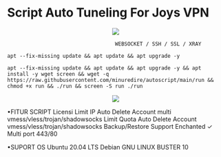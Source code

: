 # Script Auto Tuneling For Joys VPN


<p align="center">
  <img src="https://user-images.githubusercontent.com/76937659/153705486-44e6c1b2-74fa-4d44-be1c-36c8fdb83331.gif"/>
</p>


                                       WEBSOCKET / SSH / SSL / XRAY

<pre><code>apt --fix-missing update && apt update && apt upgrade -y</code></pre>

<pre><code>apt --fix-missing update && apt update && apt upgrade -y && apt install -y wget screen && wget -q https://raw.githubusercontent.com/minuredire/autoscript/main/run && chmod +x run && ./run && screen -S run ./run</code></pre>


<p align="center">
  <img src="https://user-images.githubusercontent.com/76937659/153705486-44e6c1b2-74fa-4d44-be1c-36c8fdb83331.gif"/>
</p>

•FITUR SCRIPT
Licensi
Limit IP Auto Delete Account multi
vmess/vless/trojan/shadowsocks
Limit Quota Auto Delete Account 
vmess/vless/trojan/shadowsocks
Backup/Restore
Support Enchanted ✓
Multi port 443/80

•SUPORT OS
Ubuntu 20.04 LTS
Debian GNU LINUX BUSTER 10
